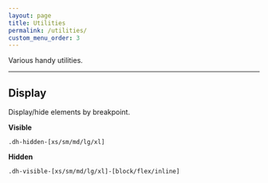```yaml
---
layout: page
title: Utilities
permalink: /utilities/
custom_menu_order: 3
---
```


<p class="lead">Various handy utilities.</p>

<hr>

<h2>Display</h2>
<p>Display/hide elements by breakpoint.</p>

<p>
    <strong>Visible</strong>
</p>

<code>.dh-hidden-[xs/sm/md/lg/xl]</code>

<p>
    <strong>Hidden</strong>
</p>

<code>.dh-visible-[xs/sm/md/lg/xl]-[block/flex/inline]</code>
